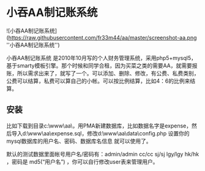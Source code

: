 # 小吞AA制记账系统

![小吞AA制记账系统](https://raw.githubusercontent.com/fr33m44/aa/master/screenshot-aa.png ''小吞AA制记账系统'')

小吞AA制记账系统 是2010年10月写的个人财务管理系统，采用php5+mysql5，基于smarty模板引擎。那个时候和同学合租，因为买菜之类的需要AA，就需要报账，所以需求出来了，就写了一个。可以添加、删除、修改，有公费、私费类别，公费可以结算，私费可以算自己的小帐。可以按比例结算，比如4：6的比例来结算。

## 安装

比如下载到目录c:\www\aa\，用PMA新建数据库，比如数据名字是expense，然后导入d:\www\aa\expense.sql，修改d:\www\aa\data\config.php 设置你的mysql数据库的用户名、密码、数据库名信息 就可以使用了。

默认的测试数据里面帐号用户名/密码有：admin/admin cc/cc sj/sj lgy/lgy hk/hk ，密码是 md5(“用户名”) ，你可以自行修改user表来管理用户。

